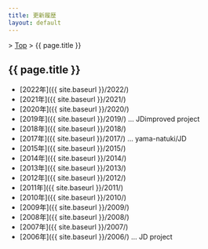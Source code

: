 ```yaml
---
title: 更新履歴
layout: default
---
```


&gt; [Top](../) &gt; {{ page.title }}

## {{ page.title }}

- [2022年]({{ site.baseurl }}/2022/)
- [2021年]({{ site.baseurl }}/2021/)
- [2020年]({{ site.baseurl }}/2020/)
- [2019年]({{ site.baseurl }}/2019/) ... JDimproved project
- [2018年]({{ site.baseurl }}/2018/)
- [2017年]({{ site.baseurl }}/2017/) ... yama-natuki/JD
- [2015年]({{ site.baseurl }}/2015/)
- [2014年]({{ site.baseurl }}/2014/)
- [2013年]({{ site.baseurl }}/2013/)
- [2012年]({{ site.baseurl }}/2012/)
- [2011年]({{ site.baseurl }}/2011/)
- [2010年]({{ site.baseurl }}/2010/)
- [2009年]({{ site.baseurl }}/2009/)
- [2008年]({{ site.baseurl }}/2008/)
- [2007年]({{ site.baseurl }}/2007/)
- [2006年]({{ site.baseurl }}/2006/) ... JD project
